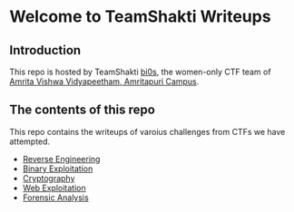 # Welcome to TeamShakti Writeups

## Introduction

This repo is hosted by TeamShakti [bi0s](http://Team-Shakti.github.io/),  the women-only CTF team of [Amrita Vishwa Vidyapeetham, Amritapuri Campus](https://www.amrita.edu/amritapuri/).

## The contents of this repo 

This repo contains the writeups of varoius challenges from CTFs we have attempted.

- [Reverse Engineering](reversing/intro/)
- [Binary Exploitation](pwning/intro/)
- [Cryptography](crypto/intro/)
- [Web Exploitation](web/intro/)
- [Forensic Analysis](forensics/intro/)


